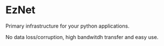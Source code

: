 # EzNet


Primary infrastructure for your python applications.

No data loss/corruption, high bandwitdh transfer and easy use.

